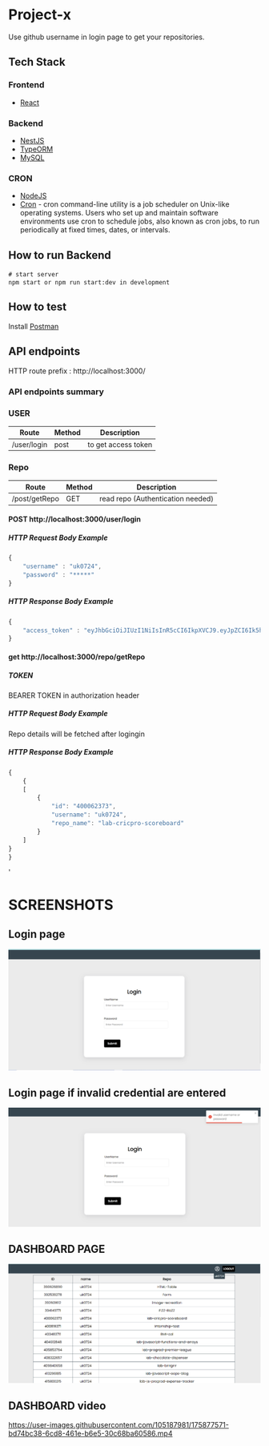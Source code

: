 # Project-x
Use github username in login page to get your repositories.

## Tech Stack
### Frontend
- [React](https://reactjs.org/)

### Backend
- [NestJS](https://nestjs.com/)
- [TypeORM](https://typeorm.io/)
- [MySQL](https://www.mysql.com/)

### CRON
- [NodeJS](https://nodejs.org/)
- [Cron](https://www.npmjs.com/package/node-cron) - cron command-line utility is a job scheduler on Unix-like operating systems. Users who set up and maintain software environments use cron to schedule jobs, also known as cron jobs, to run periodically at fixed times, dates, or intervals.

## How to run Backend
```
# start server
npm start or npm run start:dev in development
```

## How to test
Install [Postman](https://www.getpostman.com/)


## API endpoints

HTTP route prefix : http://localhost:3000/

### API endpoints summary

### USER

Route      | Method | Description
-----------|--------|--------------------
/user/login     | post    | to get access token

### Repo

Route      | Method | Description
-----------|--------|--------------------
/post/getRepo  | GET    | read repo (Authentication needed)




#### POST http://localhost:3000/user/login

##### HTTP Request Body Example
```javascript
{
    "username" : "uk0724",
    "password" : "*****"
}
```

##### HTTP Response Body Example
```javascript
{
    "access_token" : "eyJhbGciOiJIUzI1NiIsInR5cCI6IkpXVCJ9.eyJpZCI6Ik5hcmF5YW5AZ21haWwuY29tIiwiaWF0IjoxNjUzODg3NjExLCJleHAiOjE2NTM4ODgyMTF9.GdZBS5LbxPllp-osTSYz6CURZC3eH3a8p7kn0Hx18JE"
}
```

#### get http://localhost:3000/repo/getRepo


##### TOKEN 
 BEARER TOKEN in authorization header

##### HTTP Request Body Example
Repo details will be fetched after logingin


##### HTTP Response Body Example
```javascript
{
    {
    [
        {
            "id": "400062373",
            "username": "uk0724",
            "repo_name": "lab-cricpro-scoreboard"
        }
    ]
}
}
```
'

# SCREENSHOTS

## Login page
![Alt text](images/login.png)

## Login page if invalid credential are entered
![Alt text](images/login_error.png)


## DASHBOARD PAGE
![Alt text](images/dashboard.png)


## DASHBOARD video


https://user-images.githubusercontent.com/105187981/175877571-bd74bc38-6cd8-461e-b6e5-30c68ba60586.mp4


